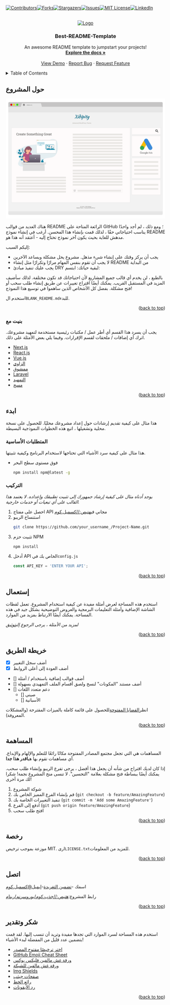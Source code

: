<div id="top"></div>
<!--
*** Thanks for checking out the Best-README-Template. If you have a suggestion
*** that would make this better, please fork the repo and create a pull request
*** or simply open an issue with the tag "enhancement".
*** Don't forget to give the project a star!
*** Thanks again! Now go create something AMAZING! :D
-->

<!-- PROJECT SHIELDS -->

<!--
*** I'm using markdown "reference style" links for readability.
*** Reference links are enclosed in brackets [ ] instead of parentheses ( ).
*** See the bottom of this document for the declaration of the reference variables
*** for contributors-url, forks-url, etc. This is an optional, concise syntax you may use.
*** https://www.markdownguide.org/basic-syntax/#reference-style-links
-->

[![Contributors][contributors-shield]][contributors-url][![Forks][forks-shield]][forks-url][![Stargazers][stars-shield]][stars-url][![Issues][issues-shield]][issues-url][![MIT License][license-shield]][license-url][![LinkedIn][linkedin-shield]][linkedin-url]

<!-- PROJECT LOGO -->

<br />
<div align="center">
  <a href="https://github.com/othneildrew/Best-README-Template">
    <img src="images/logo.png" alt="Logo" width="80" height="80">
  </a>

  <h3 align="center">Best-README-Template</h3>

  <p align="center">
    An awesome README template to jumpstart your projects!
    <br />
    <a href="https://github.com/othneildrew/Best-README-Template"><strong>Explore the docs »</strong></a>
    <br />
    <br />
    <a href="https://github.com/othneildrew/Best-README-Template">View Demo</a>
    ·
    <a href="https://github.com/othneildrew/Best-README-Template/issues">Report Bug</a>
    ·
    <a href="https://github.com/othneildrew/Best-README-Template/issues">Request Feature</a>
  </p>
</div>

<!-- TABLE OF CONTENTS -->

<details>
  <summary>Table of Contents</summary>
  <ol>
    <li>
      <a href="#about-the-project">About The Project</a>
      <ul>
        <li><a href="#built-with">Built With</a></li>
      </ul>
    </li>
    <li>
      <a href="#getting-started">Getting Started</a>
      <ul>
        <li><a href="#prerequisites">Prerequisites</a></li>
        <li><a href="#installation">Installation</a></li>
      </ul>
    </li>
    <li><a href="#usage">Usage</a></li>
    <li><a href="#roadmap">Roadmap</a></li>
    <li><a href="#contributing">Contributing</a></li>
    <li><a href="#license">License</a></li>
    <li><a href="#contact">Contact</a></li>
    <li><a href="#acknowledgments">Acknowledgments</a></li>
  </ol>
</details>

<!-- ABOUT THE PROJECT -->

## حول المشروع

[![Product Name Screen Shot][product-screenshot]](https://example.com)

هناك العديد من قوالب README الرائعة المتاحة على GitHub ؛ ومع ذلك ، لم أجد واحدًا يناسب احتياجاتي حقًا ، لذلك قمت بإنشاء هذا المحسن. أرغب في إنشاء نموذج README مدهش للغاية بحيث يكون آخر نموذج تحتاج إليه - أعتقد أنه هذا هو.

إليكم السبب:

-   يجب أن يركز وقتك على إنشاء شيء مذهل. مشروع يحل مشكلة ويساعد الآخرين
-   لا يجب أن تقوم بنفس المهام مرارًا وتكرارًا مثل إنشاء README من البداية
-   يجب عليك تنفيذ مبادئ DRY لبقية حياتك: ابتسم:

بالطبع ، لن يخدم أي قالب جميع المشاريع لأن احتياجاتك قد تكون مختلفة. لذلك سأضيف المزيد في المستقبل القريب. يمكنك أيضًا اقتراح تغييرات عن طريق إنشاء طلب سحب أو فتح مشكلة. بفضل كل الأشخاص الذين ساهموا في توسيع هذا النموذج!

استخدم ال`BLANK_README.md`للبدء.

<p align="right">(<a href="#top">back to top</a>)</p>

### بنيت مع

يجب أن يسرد هذا القسم أي أطر عمل / مكتبات رئيسية مستخدمة لتمهيد مشروعك. اترك أي إضافات / ملحقات لقسم الإقرارات. وفيما يلي بعض الأمثلة على ذلك.

-   [Next.js](https://nextjs.org/)
-   [React.js](https://reactjs.org/)
-   [Vue.js](https://vuejs.org/)
-   [الزاوي](https://angular.io/)
-   [ممشوق](https://svelte.dev/)
-   [Laravel](https://laravel.com)
-   [التمهيد](https://getbootstrap.com)
-   [مسج](https://jquery.com)

<p align="right">(<a href="#top">back to top</a>)</p>

<!-- GETTING STARTED -->

## ابدء

هذا مثال على كيفية تقديم إرشادات حول إعداد مشروعك محليًا.
للحصول على نسخة محلية وتشغيلها ، اتبع هذه الخطوات النموذجية البسيطة.

### المتطلبات الأساسية

هذا مثال على كيفية سرد الأشياء التي تحتاجها لاستخدام البرنامج وكيفية تثبيتها.

-   فوق مستوى سطح البحر
    ```sh
    npm install npm@latest -g
    ```

### التركيب

_يوجد أدناه مثال على كيفية إرشاد جمهورك إلى تثبيت تطبيقك وإعداده. لا يعتمد هذا القالب على أي تبعيات أو خدمات خارجية._

1.  احصل على مفتاح API مجاني في[هتبص://كسمبل.كوم](https://example.com)
2.  استنساخ الريبو
    ```sh
    git clone https://github.com/your_username_/Project-Name.git
    ```
3.  تثبيت حزم NPM
    ```sh
    npm install
    ```
4.  أدخل API الخاص بك في`config.js`
    ```js
    const API_KEY = 'ENTER YOUR API';
    ```

<p align="right">(<a href="#top">back to top</a>)</p>

<!-- USAGE EXAMPLES -->

## إستعمال

استخدم هذه المساحة لعرض أمثلة مفيدة عن كيفية استخدام المشروع. تعمل لقطات الشاشة الإضافية وأمثلة التعليمات البرمجية والعروض التوضيحية بشكل جيد في هذه المساحة. يمكنك أيضًا الارتباط بمزيد من الموارد.

_لمزيد من الأمثلة ، يرجى الرجوع إلى[توثيق](https://example.com)_

<p align="right">(<a href="#top">back to top</a>)</p>

<!-- ROADMAP -->

## خريطة الطريق

-   [x] أضف سجل التغيير
-   [x] أضف العودة إلى أعلى الروابط
-   \[] أضف قوالب إضافية باستخدام / أمثلة
-   \[] أضف مستند "المكونات" لنسخ ولصق أقسام الملف التمهيدي بسهولة
-   \[] دعم متعدد اللغات
    -   \[] صينى
    -   \[] الأسبانية

انظر[القضايا المفتوحة](https://github.com/othneildrew/Best-README-Template/issues)للحصول على قائمة كاملة بالميزات المقترحة (والمشكلات المعروفة).

<p align="right">(<a href="#top">back to top</a>)</p>

<!-- CONTRIBUTING -->

## المساهمة

المساهمات هي التي تجعل مجتمع المصادر المفتوحة مكانًا رائعًا للتعلم والإلهام والإبداع. أي مساهمات تقوم بها هي**اقدر هذا جدا**.

إذا كان لديك اقتراح من شأنه أن يجعل هذا أفضل ، يرجى تفرع الريبو وإنشاء طلب سحب. يمكنك أيضًا ببساطة فتح مشكلة بعلامة "التحسين".
لا تنسى منح المشروع نجمة! شكرا لك مرة أخرى!

1.  شوكة المشروع
2.  قم بإنشاء الفرع المميز الخاص بك (`git checkout -b feature/AmazingFeature`)
3.  تنفيذ التغييرات الخاصة بك (`git commit -m 'Add some AmazingFeature'`)
4.  ادفع إلى الفرع (`git push origin feature/AmazingFeature`)
5.  افتح طلب سحب

<p align="right">(<a href="#top">back to top</a>)</p>

<!-- LICENSE -->

## رخصة

موزعة بموجب ترخيص MIT. ارى`LICENSE.txt`للمزيد من المعلومات.

<p align="right">(<a href="#top">back to top</a>)</p>

<!-- CONTACT -->

## اتصل

اسمك -[تضمين التغريدة](https://twitter.com/your_username)-[إيميل@كسمبل.كوم](mailto:email@example.com)

رابط المشروع:[هتبص://جذب.كوم/يوروسرنم/ربنام](https://github.com/your_username/repo_name)

<p align="right">(<a href="#top">back to top</a>)</p>

<!-- ACKNOWLEDGMENTS -->

## شكر وتقدير

استخدم هذه المساحة لسرد الموارد التي تجدها مفيدة وتريد أن تنسب إليها. لقد قمت بتضمين عدد قليل من المفضلة لبدء الأشياء!

-   [اختر ترخيصًا مفتوح المصدر](https://choosealicense.com)
-   [GitHub Emoji Cheat Sheet](https://www.webpagefx.com/tools/emoji-cheat-sheet)
-   [ورقة غش مالفين فليكس بوكس](https://flexbox.malven.co/)
-   [ورقة غش مالفين للشبكة](https://grid.malven.co/)
-   [Img Shields](https://shields.io)
-   [صفحات جيثب](https://pages.github.com)
-   [رائع الخط](https://fontawesome.com)
-   [رد الأيقونات](https://react-icons.github.io/react-icons/search)

<p align="right">(<a href="#top">back to top</a>)</p>

<!-- MARKDOWN LINKS & IMAGES -->

<!-- https://www.markdownguide.org/basic-syntax/#reference-style-links -->

[contributors-shield]: https://img.shields.io/github/contributors/othneildrew/Best-README-Template.svg?style=for-the-badge

[contributors-url]: https://github.com/othneildrew/Best-README-Template/graphs/contributors

[forks-shield]: https://img.shields.io/github/forks/othneildrew/Best-README-Template.svg?style=for-the-badge

[forks-url]: https://github.com/othneildrew/Best-README-Template/network/members

[stars-shield]: https://img.shields.io/github/stars/othneildrew/Best-README-Template.svg?style=for-the-badge

[stars-url]: https://github.com/othneildrew/Best-README-Template/stargazers

[issues-shield]: https://img.shields.io/github/issues/othneildrew/Best-README-Template.svg?style=for-the-badge

[issues-url]: https://github.com/othneildrew/Best-README-Template/issues

[license-shield]: https://img.shields.io/github/license/othneildrew/Best-README-Template.svg?style=for-the-badge

[license-url]: https://github.com/othneildrew/Best-README-Template/blob/master/LICENSE.txt

[linkedin-shield]: https://img.shields.io/badge/-LinkedIn-black.svg?style=for-the-badge&logo=linkedin&colorB=555

[linkedin-url]: https://linkedin.com/in/othneildrew

[product-screenshot]: images/screenshot.png
